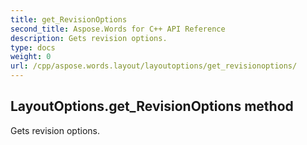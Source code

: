 ```yaml
---
title: get_RevisionOptions
second_title: Aspose.Words for C++ API Reference
description: Gets revision options. 
type: docs
weight: 0
url: /cpp/aspose.words.layout/layoutoptions/get_revisionoptions/
---
```

## LayoutOptions.get_RevisionOptions method


Gets revision options. 

